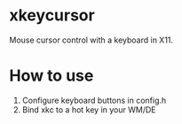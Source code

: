 # xkeycursor
Mouse cursor control with a keyboard in X11.
# How to use
1. Configure keyboard buttons in config.h
2. Bind xkc to a hot key in your WM/DE
